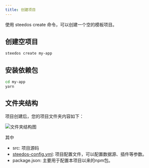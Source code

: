 ```yaml
---
title: 创建项目
---
```


使用 steedos create 命令，可以创建一个空的模板项目。

## 创建空项目

```bash
steedos create my-app
```

## 安装依赖包

```bash
cd my-app
yarn
```

## 文件夹结构

项目创建后，您的项目文件夹内容如下：

![文件夹结构图](/assets/文件夹结构1.png)

其中

- src: 项目源码
- [steedos-config.yml](steedos_config.md): 项目配置文件，可以配置数据源、插件等参数。
- package.json: 主要用于配置本项目以来的npm包。
